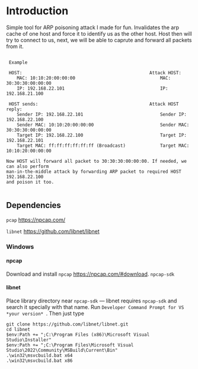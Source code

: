 
# Introduction

Simple tool for ARP poisoning attack I made for fun. Invalidates the arp cache of one host and force it to identify us as the other host. Host then will try to connect to us, next, we will be able to caprute and forward all packets from it. 

```

 Example

 HOST:                                                Attack HOST:
    MAC: 10:10:20:00:00:00               	              MAC: 30:30:30:00:00:00
    IP: 192.168.22.101                                    IP: 192.168.21.100
		
 HOST sends:                                          Attack HOST reply:
	Sender IP: 192.168.22.101                             Sender IP: 192.168.22.100                   
	Sender MAC: 10:10:20:00:00:00                         Sender MAC: 30:30:30:00:00:00
    Target IP: 192.168.22.100                             Target IP: 192.168.22.101   
    Target MAC: ff:ff:ff:ff:ff:ff (Broadcast)             Target MAC: 10:10:20:00:00:00
	
Now HOST will forward all packet to 30:30:30:00:00:00. If needed, we can also perform 
man-in-the-middle attack by forwarding ARP packet to required HOST 192.168.22.100 
and poison it too. 
		 
```

## Dependencies

`pcap` https://npcap.com/

`libnet` https://github.com/libnet/libnet

### Windows

#### npcap

Download and install `npcap` https://npcap.com/#download. `npcap-sdk` 

#### libnet

Place library directory near `npcap-sdk` — libnet requires `npcap-sdk` and search it specially with that name. Run `Developer Command Prompt for VS *your version* `. Then just type

```shell
git clone https://github.com/libnet/libnet.git
cd libnet
$env:Path += ";C:\Program Files (x86)\Microsoft Visual Studio\Installer"
$env:Path += ";C:\Program Files\Microsoft Visual Studio\2022\Community\MSBuild\Current\Bin"
.\win32\msvcbuild.bat x64
.\win32\msvcbuild.bat x86
```

